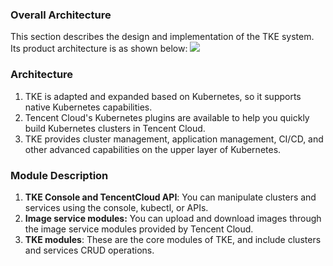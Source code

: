 ### Overall Architecture
This section describes the design and implementation of the TKE system. Its product architecture is as shown below:
![](https://main.qcloudimg.com/raw/8ecde8fe39d8f4cc65b9622823ab1058.png)

### Architecture
1. TKE is adapted and expanded based on Kubernetes, so it supports native Kubernetes capabilities.
2. Tencent Cloud's Kubernetes plugins are available to help you quickly build Kubernetes clusters in Tencent Cloud.
3. TKE provides cluster management, application management, CI/CD, and other advanced capabilities on the upper layer of Kubernetes.

### Module Description
1. **TKE Console and TencentCloud API**: You can manipulate clusters and services using the console, kubectl, or APIs.
2. **Image service modules:** You can upload and download images through the image service modules provided by Tencent Cloud.
3. **TKE modules**: These are the core modules of TKE, and include clusters and services CRUD operations.

